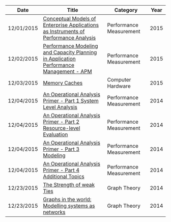 | Date       | Title         | Category  | Year  |
| ---------- |---------------| ----------|-------|
| 12/01/2015 | [Conceptual Models of Enterprise Applications as Instruments of Performance Analysis](http://www.cmg.org/publications/measureit/2015-2/measureit-issue-15-1/conceptual-models-enterprise-applications-instruments-performance-analysis/) | Performance Measurement| 2015
| 12/02/2015 | [Performance Modeling and Capacity Planning in Application Performance Management - APM ](http://www.cmg.org/publications/measureit/2015-2/measureit-issue-15-2/performance-modeling-capacity-planning-application-performance-management-apm/) | Performance Measurement | 2015
| 12/03/2015 | [Memory Caches ](http://www.cmg.org/publications/measureit/2015-2/measureit-issue-15-3/memory-caches/) | Computer Hardware | 2015
| 12/04/2015 | [An Operational Analysis Primer - Part 1 System Level Analysis](http://www.cmg.org/wp-content/uploads/2014/04/Operations_Analysis_-primer-part-1_Wilson.pdf) | Performance Measurement | 2014
| 12/04/2015 | [An Operational Analysis Primer - Part 2 Resource-level Evaluation ](http://www.cmg.org/publications/measureit/2014-2/measureit-14-3/operational-analysis-primer-part-2-resource-level-evaluation/) | Performance Measurement | 2014
| 12/04/2015 | [An Operational Analysis Primer - Part 3 Modeling ](http://www.cmg.org/publications/measureit/2014-2/measureit-issue-4-2014/operational-analysis-primer-part-3-modeling/) | Performance Measurement | 2014
| 12/04/2015 | [An Operational Analysis Primer - Part 4 Additional Topics ](http://www.cmg.org/publications/measureit/2014-2/measureit-issue-14-5/operational-analysis-primer-part-4-additional-topics/) | Performance Measurement | 2014
| 12/23/2015 | [The Strength of weak Ties ](https://sociology.stanford.edu/sites/default/files/publications/the_strength_of_weak_ties_and_exch_w-gans.pdf) | Graph Theory | 2014
| 12/23/2015 | [Graphs in the world: Modelling systems as networks ](http://radar.oreilly.com/2015/06/graphs-in-the-world-modeling-systems-as-networks.html) | Graph Theory | 2014
